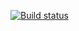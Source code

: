 [![Build status](https://ci.appveyor.com/api/projects/status/99c7kvwgkpa01q3g?svg=true)](https://ci.appveyor.com/project/Pezu-git/forms)

